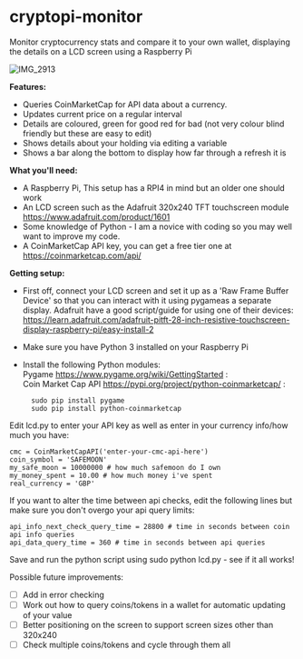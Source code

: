 # cryptopi-monitor
Monitor cryptocurrency stats and compare it to your own wallet, displaying the details on a LCD screen using a Raspberry Pi

![IMG_2913](https://user-images.githubusercontent.com/74387709/121956079-996ff700-cd58-11eb-8741-4781e74b5742.jpeg)

<b>Features:</b></br>
* Queries CoinMarketCap for API data about a currency.</br>
* Updates current price on a regular interval</br>
* Details are coloured, green for good red for bad (not very colour blind friendly but these are easy to edit)</br>
* Shows details about your holding via editing a variable</br>
* Shows a bar along the bottom to display how far through a refresh it is</br>

<b>What you'll need:</b></br>
* A Raspberry Pi, This setup has a RPI4 in mind but an older one should work</br>
* An LCD screen such as the Adafruit 320x240 TFT touchscreen module https://www.adafruit.com/product/1601</br>
* Some knowledge of Python - I am a novice with coding so you may well want to improve my code.</br>
* A CoinMarketCap API key, you can get a free tier one at https://coinmarketcap.com/api/

<b>Getting setup:</b></br>
* First off, connect your LCD screen and set it up as a 'Raw Frame Buffer Device' so that you can interact with it using pygameas a separate display. Adafruit have a good script/guide for using one of their devices: https://learn.adafruit.com/adafruit-pitft-28-inch-resistive-touchscreen-display-raspberry-pi/easy-install-2</br>
* Make sure you have Python 3 installed on your Raspberry Pi</br>
* Install the following Python modules:</br>
	Pygame https://www.pygame.org/wiki/GettingStarted : </br>
	Coin Market Cap API https://pypi.org/project/python-coinmarketcap/ : </br>
	    
		sudo pip install pygame	
		sudo pip install python-coinmarketcap
    
    
Edit lcd.py to enter your API key as well as enter in your currency info/how much you have:</br>

	cmc = CoinMarketCapAPI('enter-your-cmc-api-here')
	coin_symbol = 'SAFEMOON'
	my_safe_moon = 10000000 # how much safemoon do I own
	my_money_spent = 10.00 # how much money i've spent
	real_currency = 'GBP'

If you want to alter the time between api checks, edit the following lines but make sure you don't overgo your api query limits:
	
	api_info_next_check_query_time = 28800 # time in seconds between coin api info queries
	api_data_query_time = 360 # time in seconds between api queries

Save and run the python script using sudo python lcd.py - see if it all works!

Possible future improvements:
- [ ] Add in error checking 
- [ ] Work out how to query coins/tokens in a wallet for automatic updating of your value
- [ ] Better positioning on the screen to support screen sizes other than 320x240
- [ ] Check multiple coins/tokens and cycle through them all
